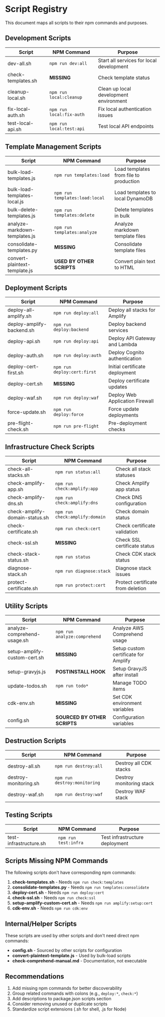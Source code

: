 # Script Registry

This document maps all scripts to their npm commands and purposes.

## Development Scripts

| Script | NPM Command | Purpose |
|--------|-------------|---------|
| dev-all.sh | `npm run dev:all` | Start all services for local development |
| check-templates.sh | **MISSING** | Check template status |
| cleanup-local.sh | `npm run local:cleanup` | Clean up local development environment |
| fix-local-auth.sh | `npm run local:fix-auth` | Fix local authentication issues |
| test-local-api.sh | `npm run local:test:api` | Test local API endpoints |

## Template Management Scripts

| Script | NPM Command | Purpose |
|--------|-------------|---------|
| bulk-load-templates.js | `npm run templates:load` | Load templates from file to production |
| bulk-load-templates-local.js | `npm run templates:load:local` | Load templates to local DynamoDB |
| bulk-delete-templates.js | `npm run templates:delete` | Delete templates in bulk |
| analyze-markdown-templates.js | `npm run templates:analyze` | Analyze markdown template files |
| consolidate-templates.py | **MISSING** | Consolidate template files |
| convert-plaintext-template.js | **USED BY OTHER SCRIPTS** | Convert plain text to HTML |

## Deployment Scripts

| Script | NPM Command | Purpose |
|--------|-------------|---------|
| deploy-all-amplify.sh | `npm run deploy:all` | Deploy all stacks for Amplify |
| deploy-amplify-backend.sh | `npm run deploy:backend` | Deploy backend services |
| deploy-api.sh | `npm run deploy:api` | Deploy API Gateway and Lambda |
| deploy-auth.sh | `npm run deploy:auth` | Deploy Cognito authentication |
| deploy-cert-first.sh | `npm run deploy:cert:first` | Initial certificate deployment |
| deploy-cert.sh | **MISSING** | Deploy certificate updates |
| deploy-waf.sh | `npm run deploy:waf` | Deploy Web Application Firewall |
| force-update.sh | `npm run deploy:force` | Force update deployments |
| pre-flight-check.sh | `npm run pre-flight` | Pre-deployment checks |

## Infrastructure Check Scripts

| Script | NPM Command | Purpose |
|--------|-------------|---------|
| check-all-stacks.sh | `npm run status:all` | Check all stack statuses |
| check-amplify-app.sh | `npm run check:amplify:app` | Check Amplify app status |
| check-amplify-dns.sh | `npm run check:amplify:dns` | Check DNS configuration |
| check-amplify-domain-status.sh | `npm run check:amplify:domain` | Check domain status |
| check-certificate.sh | `npm run check:cert` | Check certificate validation |
| check-ssl.sh | **MISSING** | Check SSL certificate status |
| check-stack-status.sh | `npm run status` | Check CDK stack status |
| diagnose-stack.sh | `npm run diagnose:stack` | Diagnose stack issues |
| protect-certificate.sh | `npm run protect:cert` | Protect certificate from deletion |

## Utility Scripts

| Script | NPM Command | Purpose |
|--------|-------------|---------|
| analyze-comprehend-usage.sh | `npm run analyze:comprehend` | Analyze AWS Comprehend usage |
| setup-amplify-custom-cert.sh | **MISSING** | Setup custom certificate for Amplify |
| setup-gravyjs.js | **POSTINSTALL HOOK** | Setup GravyJS after install |
| update-todos.sh | `npm run todo*` | Manage TODO items |
| cdk-env.sh | **MISSING** | Set CDK environment variables |
| config.sh | **SOURCED BY OTHER SCRIPTS** | Configuration variables |

## Destruction Scripts

| Script | NPM Command | Purpose |
|--------|-------------|---------|
| destroy-all.sh | `npm run destroy:all` | Destroy all CDK stacks |
| destroy-monitoring.sh | `npm run destroy:monitoring` | Destroy monitoring stack |
| destroy-waf.sh | `npm run destroy:waf` | Destroy WAF stack |

## Testing Scripts

| Script | NPM Command | Purpose |
|--------|-------------|---------|
| test-infrastructure.sh | `npm run test:infra` | Test infrastructure deployment |

## Scripts Missing NPM Commands

The following scripts don't have corresponding npm commands:

1. **check-templates.sh** - Needs `npm run check:templates`
2. **consolidate-templates.py** - Needs `npm run templates:consolidate`
3. **deploy-cert.sh** - Needs `npm run deploy:cert`
4. **check-ssl.sh** - Needs `npm run check:ssl`
5. **setup-amplify-custom-cert.sh** - Needs `npm run amplify:setup:cert`
6. **cdk-env.sh** - Needs `npm run cdk:env`

## Internal/Helper Scripts

These scripts are used by other scripts and don't need direct npm commands:

- **config.sh** - Sourced by other scripts for configuration
- **convert-plaintext-template.js** - Used by bulk-load scripts
- **check-comprehend-manual.md** - Documentation, not executable

## Recommendations

1. Add missing npm commands for better discoverability
2. Group related commands with colons (e.g., `deploy:*`, `check:*`)
3. Add descriptions to package.json scripts section
4. Consider removing unused or duplicate scripts
5. Standardize script extensions (.sh for shell, .js for Node)